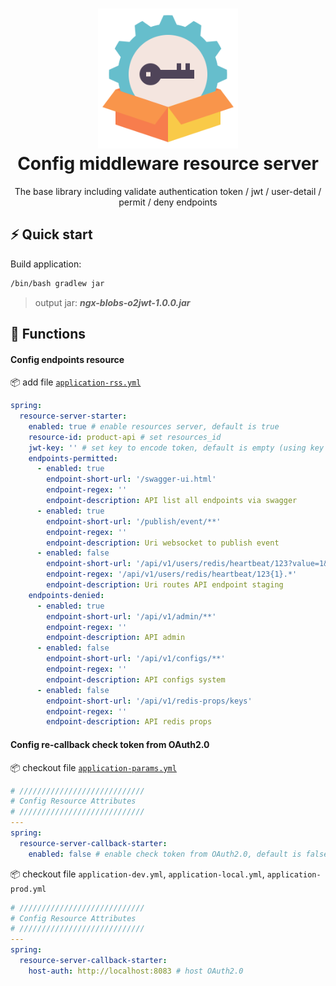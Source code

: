 <h1 align="center">
  <img alt="Eagle logo" src="assets/resources.png" width="224px"/><br/>
  Config middleware resource server
</h1>

<p align="center">
The base library including validate authentication token / jwt / user-detail / permit / deny endpoints
<br/>
</p>


## ⚡️ Quick start

Build application:

```bash
/bin/bash gradlew jar
```
> output jar: <b><i>ngx-blobs-o2jwt-1.0.0.jar</i></b>

## :rocket: Functions

#### Config endpoints resource

:package: add file [`application-rss.yml`](src/main/resources/application-rss.yml)

```yml
spring:
  resource-server-starter:
    enabled: true # enable resources server, default is true
    resource-id: product-api # set resources_id
    jwt-key: '' # set key to encode token, default is empty (using key system)
    endpoints-permitted:
      - enabled: true
        endpoint-short-url: '/swagger-ui.html'
        endpoint-regex: ''
        endpoint-description: API list all endpoints via swagger
      - enabled: true
        endpoint-short-url: '/publish/event/**'
        endpoint-regex: ''
        endpoint-description: Uri websocket to publish event
      - enabled: false
        endpoint-short-url: '/api/v1/users/redis/heartbeat/123?value=1&value1=2'
        endpoint-regex: '/api/v1/users/redis/heartbeat/123{1}.*'
        endpoint-description: Uri routes API endpoint staging
    endpoints-denied:
      - enabled: true
        endpoint-short-url: '/api/v1/admin/**'
        endpoint-regex: ''
        endpoint-description: API admin
      - enabled: false
        endpoint-short-url: '/api/v1/configs/**'
        endpoint-regex: ''
        endpoint-description: API configs system
      - enabled: false
        endpoint-short-url: '/api/v1/redis-props/keys'
        endpoint-regex: ''
        endpoint-description: API redis props
```

#### Config re-callback check token from OAuth2.0

:package: checkout file [`application-params.yml`](src/main/resources/application-params.yml)

```yml
# ////////////////////////////
# Config Resource Attributes
# ////////////////////////////
---
spring:
  resource-server-callback-starter:
    enabled: false # enable check token from OAuth2.0, default is false
```

:package: checkout file `application-dev.yml`, `application-local.yml`, `application-prod.yml`

```yml
# ////////////////////////////
# Config Resource Attributes
# ////////////////////////////
---
spring:
  resource-server-callback-starter:
    host-auth: http://localhost:8083 # host OAuth2.0
```

